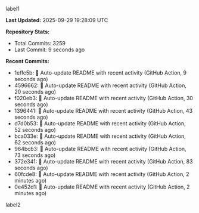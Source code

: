 
label1 
<!-- ACTIVITY_START -->
**Last Updated:** 2025-09-29 19:28:09 UTC

**Repository Stats:**
- Total Commits: 3259
- Last Commit: 9 seconds ago

**Recent Commits:**
- 1effc5b: 🤖 Auto-update README with recent activity (GitHub Action, 9 seconds ago)
- 4596662: 🤖 Auto-update README with recent activity (GitHub Action, 20 seconds ago)
- f020eb3: 🤖 Auto-update README with recent activity (GitHub Action, 30 seconds ago)
- 1396441: 🤖 Auto-update README with recent activity (GitHub Action, 43 seconds ago)
- d7d0b53: 🤖 Auto-update README with recent activity (GitHub Action, 52 seconds ago)
- bca033e: 🤖 Auto-update README with recent activity (GitHub Action, 62 seconds ago)
- 964bcb3: 🤖 Auto-update README with recent activity (GitHub Action, 73 seconds ago)
- 372e341: 🤖 Auto-update README with recent activity (GitHub Action, 83 seconds ago)
- 60fcde8: 🤖 Auto-update README with recent activity (GitHub Action, 2 minutes ago)
- 0e452d1: 🤖 Auto-update README with recent activity (GitHub Action, 2 minutes ago)
<!-- ACTIVITY_END -->

label2
